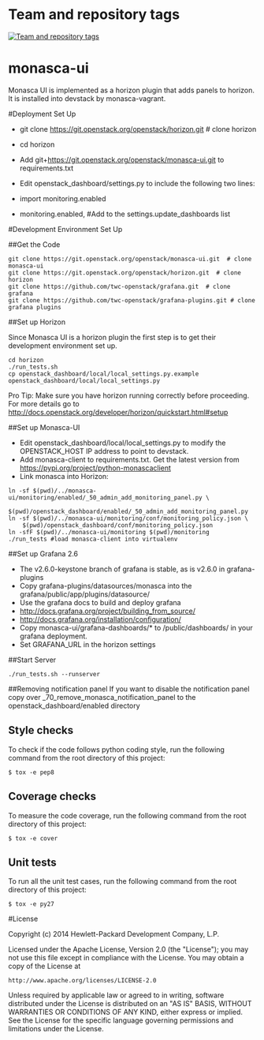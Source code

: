 Team and repository tags
========================

[![Team and repository tags](https://governance.openstack.org/badges/monasca-ui.svg)](https://governance.openstack.org/reference/tags/index.html)

<!-- Change things from this point on -->

monasca-ui
==========

Monasca UI is implemented as a horizon plugin that adds panels to horizon. It is
installed into devstack by monasca-vagrant.

#Deployment Set Up

* git clone https://git.openstack.org/openstack/horizon.git  # clone horizon

* cd horizon
* Add git+https://git.openstack.org/openstack/monasca-ui.git to requirements.txt
* Edit openstack_dashboard/settings.py to include the following two lines:
* import monitoring.enabled
* monitoring.enabled, #Add to the settings.update_dashboards list


#Development Environment Set Up

##Get the Code

```
git clone https://git.openstack.org/openstack/monasca-ui.git  # clone monasca-ui
git clone https://git.openstack.org/openstack/horizon.git  # clone horizon
git clone https://github.com/twc-openstack/grafana.git  # clone grafana
git clone https://github.com/twc-openstack/grafana-plugins.git # clone grafana plugins
```

##Set up Horizon

Since Monasca UI is a horizon plugin the first step is to get their development
environment set up.

```
cd horizon
./run_tests.sh
cp openstack_dashboard/local/local_settings.py.example openstack_dashboard/local/local_settings.py
```

Pro Tip: Make sure you have horizon running correctly before proceeding.
For more details go to
http://docs.openstack.org/developer/horizon/quickstart.html#setup

##Set up Monasca-UI

* Edit openstack_dashboard/local/local_settings.py to modify the OPENSTACK_HOST
IP address to point to devstack.
* Add monasca-client to requirements.txt. Get the latest version from
https://pypi.org/project/python-monascaclient
* Link monasca into Horizon:

```
ln -sf $(pwd)/../monasca-ui/monitoring/enabled/_50_admin_add_monitoring_panel.py \
    $(pwd)/openstack_dashboard/enabled/_50_admin_add_monitoring_panel.py
ln -sf $(pwd)/../monasca-ui/monitoring/conf/monitoring_policy.json \
    $(pwd)/openstack_dashboard/conf/monitoring_policy.json
ln -sfF $(pwd)/../monasca-ui/monitoring $(pwd)/monitoring
./run_tests #load monasca-client into virtualenv
```

##Set up Grafana 2.6

* The v2.6.0-keystone branch of grafana is stable, as is v2.6.0 in
grafana-plugins
* Copy grafana-plugins/datasources/monasca into the
grafana/public/app/plugins/datasource/
* Use the grafana docs to build and deploy grafana
* http://docs.grafana.org/project/building_from_source/
* http://docs.grafana.org/installation/configuration/
* Copy monasca-ui/grafana-dashboards/* to /public/dashboards/
in your grafana deployment.
* Set GRAFANA_URL in the horizon settings

##Start Server

```
./run_tests.sh --runserver
```

##Removing notification panel
If you want to disable the notification panel copy over
_70_remove_monasca_notification_panel to the
openstack_dashboard/enabled directory

## Style checks

To check if the code follows python coding style, run the following command from
the root directory of this project:

    $ tox -e pep8

## Coverage checks

To measure the code coverage, run the following command from the root
directory of this project:

    $ tox -e cover

## Unit tests

To run all the unit test cases, run the following command from the root
directory of this project:

    $ tox -e py27


#License

Copyright (c) 2014 Hewlett-Packard Development Company, L.P.

Licensed under the Apache License, Version 2.0 (the "License");
you may not use this file except in compliance with the License.
You may obtain a copy of the License at

    http://www.apache.org/licenses/LICENSE-2.0

Unless required by applicable law or agreed to in writing, software
distributed under the License is distributed on an "AS IS" BASIS,
WITHOUT WARRANTIES OR CONDITIONS OF ANY KIND, either express or
implied.
See the License for the specific language governing permissions and
limitations under the License.

